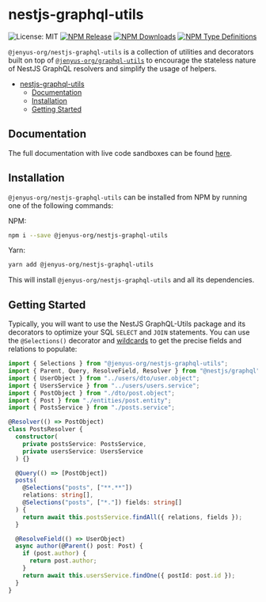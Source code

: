 # nestjs-graphql-utils

![License: MIT](https://img.shields.io/github/license/Jenyus-Org/graphql-utils)
[![NPM Release](https://img.shields.io/npm/v/@jenyus-org/nestjs-graphql-utils)](https://www.npmjs.com/package/@jenyus-org/nestjs-graphql-utils)
[![NPM Downloads](https://img.shields.io/npm/dw/@jenyus-org/nestjs-graphql-utils)](https://www.npmjs.com/package/@jenyus-org/nestjs-graphql-utils)
[![NPM Type Definitions](https://img.shields.io/npm/types/@jenyus-org/graphql-utils)](https://www.npmjs.com/package/@jenyus-org/nestjs-graphql-utils)

`@jenyus-org/nestjs-graphql-utils` is a collection of utilities and decorators built on top of [`@jenyus-org/graphql-utils`](../graphql-utils/) to encourage the stateless nature of NestJS GraphQL resolvers and simplify the usage of helpers.

- [nestjs-graphql-utils](#nestjs-graphql-utils)
  - [Documentation](#documentation)
  - [Installation](#installation)
  - [Getting Started](#getting-started)

## Documentation

The full documentation with live code sandboxes can be found [here](https://jenyus-org.github.io/graphql-utils/).

## Installation

`@jenyus-org/nestjs-graphql-utils` can be installed from NPM by running one of the following commands:

NPM:

```bash
npm i --save @jenyus-org/nestjs-graphql-utils
```

Yarn:

```bash
yarn add @jenyus-org/nestjs-graphql-utils
```

This will install `@jenyus-org/nestjs-graphql-utils` and all its dependencies.

## Getting Started

Typically, you will want to use the NestJS GraphQL-Utils package and its decorators to optimize your SQL `SELECT` and `JOIN` statements. You can use the `@Selections()` decorator and [wildcards](https://jenyus-org.github.io/graphql-utils/docs/recipes/resolving-selections) to get the precise fields and relations to populate:

```ts
import { Selections } from "@jenyus-org/nestjs-graphql-utils";
import { Parent, Query, ResolveField, Resolver } from "@nestjs/graphql";
import { UserObject } from "../users/dto/user.object";
import { UsersService } from "../users/users.service";
import { PostObject } from "./dto/post.object";
import { Post } from "./entities/post.entity";
import { PostsService } from "./posts.service";

@Resolver(() => PostObject)
class PostsResolver {
  constructor(
    private postsService: PostsService,
    private usersService: UsersService
  ) {}

  @Query(() => [PostObject])
  posts(
    @Selections("posts", ["**.**"])
    relations: string[],
    @Selections("posts", ["*."]) fields: string[]
  ) {
    return await this.postsService.findAll({ relations, fields });
  }

  @ResolveField(() => UserObject)
  async author(@Parent() post: Post) {
    if (post.author) {
      return post.author;
    }
    return await this.usersService.findOne({ postId: post.id });
  }
}
```
